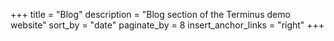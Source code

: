 +++
title = "Blog"
description = "Blog section of the Terminus demo website"
sort_by = "date"
paginate_by = 8
insert_anchor_links = "right"
+++